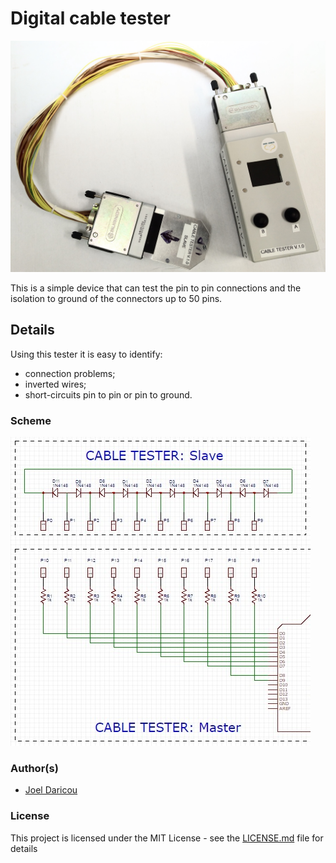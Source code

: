 # Digital cable tester

![Alt text](digital-cable-tester.jpg?raw=true "Digital cable tester")

This is a simple device that can test the pin to pin connections and the isolation to ground of the connectors up to 50 pins.

## Details

Using this tester it is easy to identify:
- connection problems; 
- inverted wires;
- short-circuits pin to pin or pin to ground.

### Scheme

![Alt text](scheme.jpg?raw=true "Scheme")

### Author(s)

* [Joel Daricou](https://github.com/joeldrc)

### License

This project is licensed under the MIT License - see the [LICENSE.md](LICENSE.md) file for details